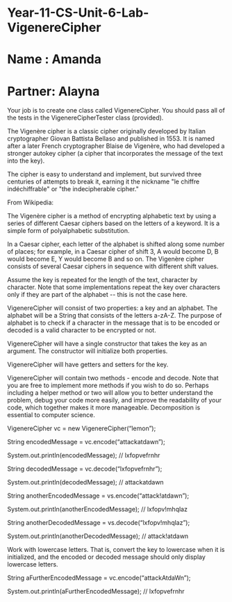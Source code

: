 # Year-11-CS-Unit-6-Lab-VigenereCipher
# Name : Amanda
# Partner: Alayna

Your job is to create one class called VigenereCipher.
You should pass all of the tests in the VigenereCipherTester class (provided).



The Vigenère cipher is a classic cipher originally developed by Italian cryptographer Giovan Battista Bellaso and published in 1553. It is named after a later French cryptographer Blaise de Vigenère, who had developed a stronger autokey cipher (a cipher that incorporates the message of the text into the key).

The cipher is easy to understand and implement, but survived three centuries of attempts to break it, earning it the nickname "le chiffre indéchiffrable" or "the indecipherable cipher."

From Wikipedia:

The Vigenère cipher is a method of encrypting alphabetic text by using a series of different Caesar ciphers based on the letters of a keyword. It is a simple form of polyalphabetic substitution.

In a Caesar cipher, each letter of the alphabet is shifted along some number of places; for example, in a Caesar cipher of shift 3, A would become D, B would become E, Y would become B and so on. The Vigenère cipher consists of several Caesar ciphers in sequence with different shift values.

Assume the key is repeated for the length of the text, character by character. Note that some implementations repeat the key over characters only if they are part of the alphabet -- this is not the case here.










VigenereCipher will consist of two properties: a key and an alphabet. The alphabet will be a String that consists of the letters a-zA-Z. The purpose of alphabet is to check if a character in the message that is to be encoded or decoded is a valid character to be encrypted or not. 

VigenereCipher will have a single constructor that takes the key as an argument. The constructor will initialize both properties.

VigenereCipher will have getters and setters for the key. 

VigenereCipher will contain two methods - encode and decode. Note that you are free to implement more methods if you wish to do so. Perhaps including a helper method or two will allow you to better understand the problem, debug your code more easily, and improve the readability of your code, which together makes it more manageable. Decomposition is essential to computer science.

VigenereCipher vc = new VigenereCipher(“lemon”);

String encodedMessage = vc.encode(“attackatdawn”);

System.out.println(encodedMessage); // lxfopvefrnhr

String decodedMessage = vc.decode(“lxfopvefrnhr”);

System.out.println(decodedMessage); // attackatdawn


String anotherEncodedMessage = vs.encode(“attack!atdawn”);

System.out.println(anotherEncodedMessage); // lxfopv!mhqlaz


String anotherDecodedMessage = vs.decode(“lxfopv!mhqlaz”);

System.out.println(anotherDecodedMessage); // attack!atdawn

Work with lowercase letters. That is, convert the key to lowercase when it is initialized, and the encoded or decoded message should only display lowercase letters.

String aFurtherEncodedMessage = vc.encode(“attackAtdaWn”);

System.out.println(aFurtherEncodedMessage); // lxfopvefrnhr

